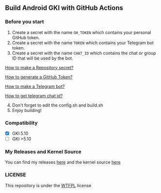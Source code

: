 ## Build Android GKI with GitHub Actions

### Before you start
1. Create a secret with the name `GH_TOKEN` which contains your personal GitHub token.
2. Create a secret with the name `TOKEN` which contains your Telegram bot token.
3. Create a secret with the name `CHAT_ID` which contains the chat or group ID that will be used by the bot.

[How to make a Repository secret?](https://docs.github.com/en/actions/security-for-github-actions/security-guides/using-secrets-in-github-actions)

[How to generate a GitHub Token?](https://docs.github.com/en/authentication/keeping-your-account-and-data-secure/managing-your-personal-access-tokens)

[How to make a Telegram bot?](https://www.siteguarding.com/en/how-to-get-telegram-bot-api-token)

[How to get telegram chat id?](https://www.wikihow.com/Know-Chat-ID-on-Telegram-on-Android)

4. Don't forget to edit the config.sh and build.sh
5. Enjoy building!

### Compatibility
- [x] GKI 5.10
- [ ] GKI >5.10

### My Releases and Kernel Source
You can find my releases [here](https://github.com/Asteroidd21/releases) and the kernel source [here](https://github.com/Asteroidd21/gki_android12-5.10)

### LICENSE
This repository is under the [WTFPL](http://www.wtfpl.net/) license
